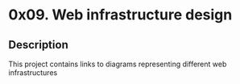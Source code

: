 # 0x09. Web infrastructure design

## Description

This project contains links to diagrams representing different web infrastructures
